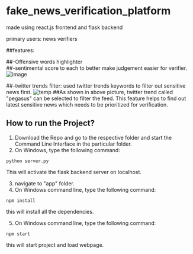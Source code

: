 # fake_news_verification_platform
made using react.js frontend and flask backend  

primary users: news verifiers  

##features:   

##-Offensive words highlighter  
##-sentimental score to each to better make judgement easier for verifier.  
![image](https://user-images.githubusercontent.com/49832962/139056043-91b7fa59-5dc6-4502-8265-7dfdbf900685.png)
  
  

##-twitter trends filter: used twitter trends keywords to filter out sensitive news first.
![temp](https://user-images.githubusercontent.com/49832962/139056649-ee81074e-0675-40dd-8336-b1ba753455d3.png)
##As shown in above picture, twitter trend called "pegasus" can be selected to filter the feed. This feature helps to find out latest sensitive news which needs to be prioritized for verification.

## How to run the Project? 
1. Download the Repo and go to the respective folder and start the Command Line Interface in the particular folder.
2. On Windows, type the following command: 

```
python server.py
```

This will activate the flask backend server on localhost.

3. navigate to "app" folder.
4. On Windows command line, type the following command: 

```
npm install
```
this will install all the dependencies.

5. On Windows command line, type the following command: 

```
npm start
```
this will start project and load webpage.
